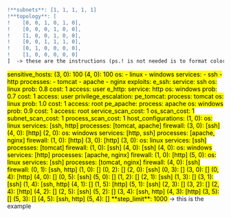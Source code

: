 ```diff
!**subnets**: [1, 1, 1, 1, 1]  
!**topology**: [  
!    [0, 0, 1, 0, 1, 0],  
!    [0, 0, 0, 1, 0, 0],  
!    [1, 0, 0, 1, 0, 0],  
!    [0, 0, 1, 1, 1, 0],  
!    [0, 1, 0, 0, 0, 0],  
!    [1, 0, 0, 0, 0, 0]  
]  -> these are the instructions (ps.! is not needed is to format color in md)
```
<mark>
sensitive_hosts:   
    (3, 0): 100  
    (4, 0): 100  
os:  
    - linux  
    - windows  
services:   
    - ssh   
    - http  
processes:   
    - tomcat  
    - apache  
    - nginx  
exploits:  
    e_ssh:  
        service: ssh  
        os: linux  
        prob: 0.8  
        cost: 1  
        access: user  
    e_http:  
        service: http  
        os: windows  
        prob: 0.7
        cost: 1  
        access: user  
privilege_escalation:  
    pe_tomcat:  
      process: tomcat  
      os: linux  
      prob: 1.0  
      cost: 1  
      access: root  
    pe_apache:  
      process: apache  
      os: windows  
      prob: 0.9  
      cost: 1  
      access: root  
service_scan_cost: 1  
os_scan_cost: 1  
subnet_scan_cost: 1  
process_scan_cost: 1  
host_configurations:  
    (1, 0):  
      os: linux  
      services: [ssh, http]  
      processes: [tomcat, apache]  
      firewall:  
        (3, 0): [ssh]  
        (4, 0): [http]  
    (2, 0):  
      os: windows  
      services: [http, ssh]  
      processes: [apache, nginx]  
      firewall:  
        (1, 0): [http]  
        (3, 0): [http]  
    (3, 0):  
      os: linux  
      services: [ssh]  
      processes: [tomcat]  
      firewall:  
        (1, 0): [ssh]  
        (4, 0): [ssh]  
    (4, 0):  
      os: windows  
      services: [http]  
      processes: [apache, nginx]   
      firewall:  
        (1, 0): [http]  
    (5, 0):  
      os: linux  
      services: [ssh]  
      processes: [tomcat, nginx]  
      firewall:  
        (4, 0): [ssh]  
firewall:  
    (0, 1): [ssh, http]  
    (1, 0): []  
    (0, 2): []  
    (2, 0): [ssh]  
    (0, 3): []  
    (3, 0): []  
    (0, 4): [http]  
    (4, 0): []  
    (0, 5): [ssh]  
    (5, 0): []  
    (1, 2): []  
    (2, 1): [ssh]  
    (1, 3): []  
    (3, 1): [ssh]  
    (1, 4): [ssh, http]  
    (4, 1): []  
    (1, 5): [http]  
    (5, 1): [ssh]  
    (2, 3): []  
    (3, 2): []  
    (2, 4): [http]  
    (4, 2): []  
    (2, 5): [ssh]  
    (5, 2): []  
    (3, 4): [ssh, http]  
    (4, 3): [http]  
    (3, 5): []  
    (5, 3): []  
    (4, 5): [ssh, http]  
    (5, 4): []  
**step_limit**: 1000  </mark> -> this is the example
